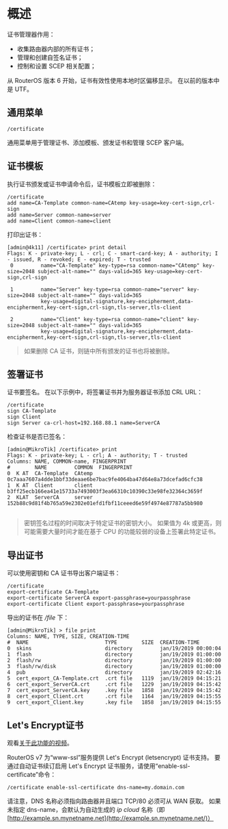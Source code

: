 # 概述

证书管理器作用：

- 收集路由器内部的所有证书；
- 管理和创建自签名证书；
- 控制和设置 SCEP 相关配置；

从 RouterOS 版本 6 开始，证书有效性使用本地时区偏移显示。 在以前的版本中是 UTF。

## 通用菜单

`/certificate`

通用菜单用于管理证书、添加模板、颁发证书和管理 SCEP 客户端。

## 证书模板

执行证书颁发或证书申请命令后，证书模板立即被删除：

```shell
/certificate
add name=CA-Template common-name=CAtemp key-usage=key-cert-sign,crl-sign 
add name=Server common-name=server
add name=Client common-name=client
```

打印出证书：

```shell
[admin@4k11] /certificate> print detail 
Flags: K - private-key; L - crl; C - smart-card-key; A - authority; I - issued, R - revoked; E - expired; T - trusted 
 0         name="CA-Template" key-type=rsa common-name="CAtemp" key-size=2048 subject-alt-name="" days-valid=365 key-usage=key-cert-sign,crl-sign 

 1         name="Server" key-type=rsa common-name="server" key-size=2048 subject-alt-name="" days-valid=365 
           key-usage=digital-signature,key-encipherment,data-encipherment,key-cert-sign,crl-sign,tls-server,tls-client 

 2         name="Client" key-type=rsa common-name="client" key-size=2048 subject-alt-name="" days-valid=365 
           key-usage=digital-signature,key-encipherment,data-encipherment,key-cert-sign,crl-sign,tls-server,tls-client 
```

> 如果删除 CA 证书，则链中所有颁发的证书也将被删除。

## 签署证书

证书要签名。 在以下示例中，将签署证书并为服务器证书添加 CRL URL：

```shell
/certificate 
sign CA-Template 
sign Client      
sign Server ca-crl-host=192.168.88.1 name=ServerCA

```

检查证书是否已签名：

```shell
[admin@MikroTik] /certificate> print
Flags: K - private-key; L - crl; A - authority; T - trusted
Columns: NAME, COMMON-name, FINGERPRINT
#        NAME         COMMON  FINGERPRINT                                                     
0  K AT  CA-Template  CAtemp  0c7aaa7607a4dde1bbf33deaae6be7bac9fe4064ba47d64e8a73dcefad6cfc38
1  K AT  Client       client  b3ff25ecb166ea41e15733a7493003f3ea66310c10390c33e98fe32364c3659f
2  KLAT  ServerCA     server  152b88c9d81f4b765a59e2302e01efd1fbf11ceeed6e59f4974e87787a5bb980


```

> 密钥签名过程的时间取决于特定证书的密钥大小。 如果值为 4k 或更高，则可能需要大量时间才能在基于 CPU 的功能较弱的设备上签署此特定证书。

## 导出证书

可以使用密钥和 CA 证书导出客户端证书：

```shell
/certificate 
export-certificate CA-Template 
export-certificate ServerCA export-passphrase=yourpassphrase
export-certificate Client export-passphrase=yourpassphrase
```

导出的证书在 _/file_ 下：

```shell
[admin@MikroTik] > file print
Columns: NAME, TYPE, SIZE, CREATION-TIME
#  NAME                         TYPE        SIZE  CREATION-TIME       
0  skins                        directory         jan/19/2019 00:00:04
1  flash                        directory         jan/19/2019 01:00:00
2  flash/rw                     directory         jan/19/2019 01:00:00
3  flash/rw/disk                directory         jan/19/2019 01:00:00
4  pub                          directory         jan/19/2019 02:42:16
5  cert_export_CA-Template.crt  .crt file   1119  jan/19/2019 04:15:21
6  cert_export_ServerCA.crt     .crt file   1229  jan/19/2019 04:15:42
7  cert_export_ServerCA.key     .key file   1858  jan/19/2019 04:15:42
8  cert_export_Client.crt       .crt file   1164  jan/19/2019 04:15:55
9  cert_export_Client.key       .key file   1858  jan/19/2019 04:15:55
```

## Let's Encrypt证书

观看[关于此功能的视频](https://youtu.be/T1Dyg4_caa4)。

RouterOS v7 为“www-ssl”服务提供 Let's Encrypt (letsencrypt) 证书支持。 要通过自动证书续订启用 Let's Encrypt 证书服务，请使用“enable-ssl-certificate”命令：

```shell
/certificate enable-ssl-certificate dns-name=my.domain.com
```

请注意，DNS 名称必须指向路由器并且端口 TCP/80 必须可从 WAN 获取。 如果未指定 dns-name，会默认为自动生成的 _ip cloud_ 名称（即 [http://example.sn.mynetname.net](http://example.sn.mynetname.net/)）
